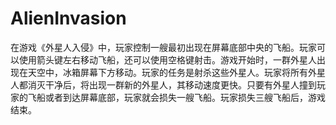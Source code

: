 # AlienInvasion

  在游戏《外星人入侵》中，玩家控制一艘最初出现在屏幕底部中央的飞船。玩家可以使用箭头键左右移动飞船，还可以使用空格键射击。游戏开始时，一群外星人出现在天空中，冰箱屏幕下方移动。玩家的任务是射杀这些外星人。玩家将所有外星人都消灭干净后，将出现一群新的外星人，其移动速度更快。只要有外星人撞到玩家的飞船或者到达屏幕底部，玩家就会损失一艘飞船。玩家损失三艘飞船后，游戏结束。